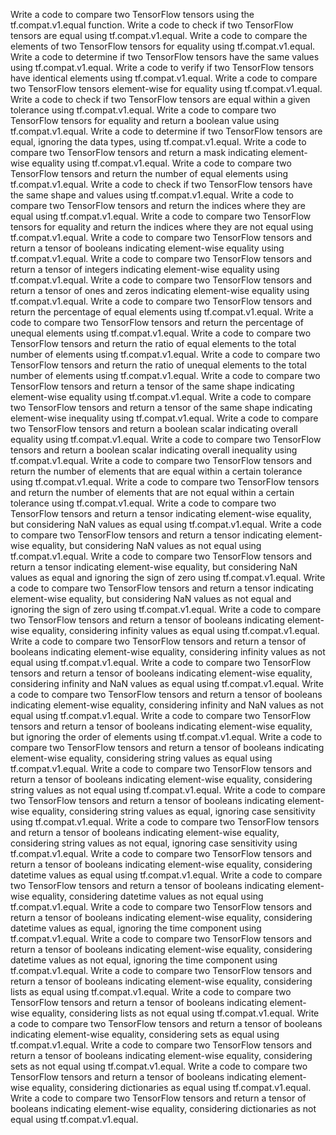 Write a code to compare two TensorFlow tensors using the tf.compat.v1.equal function.
Write a code to check if two TensorFlow tensors are equal using tf.compat.v1.equal.
Write a code to compare the elements of two TensorFlow tensors for equality using tf.compat.v1.equal.
Write a code to determine if two TensorFlow tensors have the same values using tf.compat.v1.equal.
Write a code to verify if two TensorFlow tensors have identical elements using tf.compat.v1.equal.
Write a code to compare two TensorFlow tensors element-wise for equality using tf.compat.v1.equal.
Write a code to check if two TensorFlow tensors are equal within a given tolerance using tf.compat.v1.equal.
Write a code to compare two TensorFlow tensors for equality and return a boolean value using tf.compat.v1.equal.
Write a code to determine if two TensorFlow tensors are equal, ignoring the data types, using tf.compat.v1.equal.
Write a code to compare two TensorFlow tensors and return a mask indicating element-wise equality using tf.compat.v1.equal.
Write a code to compare two TensorFlow tensors and return the number of equal elements using tf.compat.v1.equal.
Write a code to check if two TensorFlow tensors have the same shape and values using tf.compat.v1.equal.
Write a code to compare two TensorFlow tensors and return the indices where they are equal using tf.compat.v1.equal.
Write a code to compare two TensorFlow tensors for equality and return the indices where they are not equal using tf.compat.v1.equal.
Write a code to compare two TensorFlow tensors and return a tensor of booleans indicating element-wise equality using tf.compat.v1.equal.
Write a code to compare two TensorFlow tensors and return a tensor of integers indicating element-wise equality using tf.compat.v1.equal.
Write a code to compare two TensorFlow tensors and return a tensor of ones and zeros indicating element-wise equality using tf.compat.v1.equal.
Write a code to compare two TensorFlow tensors and return the percentage of equal elements using tf.compat.v1.equal.
Write a code to compare two TensorFlow tensors and return the percentage of unequal elements using tf.compat.v1.equal.
Write a code to compare two TensorFlow tensors and return the ratio of equal elements to the total number of elements using tf.compat.v1.equal.
Write a code to compare two TensorFlow tensors and return the ratio of unequal elements to the total number of elements using tf.compat.v1.equal.
Write a code to compare two TensorFlow tensors and return a tensor of the same shape indicating element-wise equality using tf.compat.v1.equal.
Write a code to compare two TensorFlow tensors and return a tensor of the same shape indicating element-wise inequality using tf.compat.v1.equal.
Write a code to compare two TensorFlow tensors and return a boolean scalar indicating overall equality using tf.compat.v1.equal.
Write a code to compare two TensorFlow tensors and return a boolean scalar indicating overall inequality using tf.compat.v1.equal.
Write a code to compare two TensorFlow tensors and return the number of elements that are equal within a certain tolerance using tf.compat.v1.equal.
Write a code to compare two TensorFlow tensors and return the number of elements that are not equal within a certain tolerance using tf.compat.v1.equal.
Write a code to compare two TensorFlow tensors and return a tensor indicating element-wise equality, but considering NaN values as equal using tf.compat.v1.equal.
Write a code to compare two TensorFlow tensors and return a tensor indicating element-wise equality, but considering NaN values as not equal using tf.compat.v1.equal.
Write a code to compare two TensorFlow tensors and return a tensor indicating element-wise equality, but considering NaN values as equal and ignoring the sign of zero using tf.compat.v1.equal.
Write a code to compare two TensorFlow tensors and return a tensor indicating element-wise equality, but considering NaN values as not equal and ignoring the sign of zero using tf.compat.v1.equal.
Write a code to compare two TensorFlow tensors and return a tensor of booleans indicating element-wise equality, considering infinity values as equal using tf.compat.v1.equal.
Write a code to compare two TensorFlow tensors and return a tensor of booleans indicating element-wise equality, considering infinity values as not equal using tf.compat.v1.equal.
Write a code to compare two TensorFlow tensors and return a tensor of booleans indicating element-wise equality, considering infinity and NaN values as equal using tf.compat.v1.equal.
Write a code to compare two TensorFlow tensors and return a tensor of booleans indicating element-wise equality, considering infinity and NaN values as not equal using tf.compat.v1.equal.
Write a code to compare two TensorFlow tensors and return a tensor of booleans indicating element-wise equality, but ignoring the order of elements using tf.compat.v1.equal.
Write a code to compare two TensorFlow tensors and return a tensor of booleans indicating element-wise equality, considering string values as equal using tf.compat.v1.equal.
Write a code to compare two TensorFlow tensors and return a tensor of booleans indicating element-wise equality, considering string values as not equal using tf.compat.v1.equal.
Write a code to compare two TensorFlow tensors and return a tensor of booleans indicating element-wise equality, considering string values as equal, ignoring case sensitivity using tf.compat.v1.equal.
Write a code to compare two TensorFlow tensors and return a tensor of booleans indicating element-wise equality, considering string values as not equal, ignoring case sensitivity using tf.compat.v1.equal.
Write a code to compare two TensorFlow tensors and return a tensor of booleans indicating element-wise equality, considering datetime values as equal using tf.compat.v1.equal.
Write a code to compare two TensorFlow tensors and return a tensor of booleans indicating element-wise equality, considering datetime values as not equal using tf.compat.v1.equal.
Write a code to compare two TensorFlow tensors and return a tensor of booleans indicating element-wise equality, considering datetime values as equal, ignoring the time component using tf.compat.v1.equal.
Write a code to compare two TensorFlow tensors and return a tensor of booleans indicating element-wise equality, considering datetime values as not equal, ignoring the time component using tf.compat.v1.equal.
Write a code to compare two TensorFlow tensors and return a tensor of booleans indicating element-wise equality, considering lists as equal using tf.compat.v1.equal.
Write a code to compare two TensorFlow tensors and return a tensor of booleans indicating element-wise equality, considering lists as not equal using tf.compat.v1.equal.
Write a code to compare two TensorFlow tensors and return a tensor of booleans indicating element-wise equality, considering sets as equal using tf.compat.v1.equal.
Write a code to compare two TensorFlow tensors and return a tensor of booleans indicating element-wise equality, considering sets as not equal using tf.compat.v1.equal.
Write a code to compare two TensorFlow tensors and return a tensor of booleans indicating element-wise equality, considering dictionaries as equal using tf.compat.v1.equal.
Write a code to compare two TensorFlow tensors and return a tensor of booleans indicating element-wise equality, considering dictionaries as not equal using tf.compat.v1.equal.